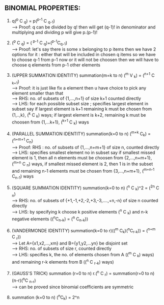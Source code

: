 **BINOMIAL PROPERTIES:**
---

1. q(<sup>p</sup> C <sub>q</sub>) = p(<sup>p-1</sup> C <sub>q-1</sub>)\
--> Proof: q can be divided by q! then will get (q-1)! in denominator and multiplying and dividing p will give p.(p-1)!

2. (<sup>p</sup> C <sub>q</sub>) = (<sup> p-1</sup> C <sub>q</sub>)+(<sup>p-1</sup>C<sub>q-1</sub>)\
--> Proof: let's say there is some x belonging to p items then we have 2 options for it : either that will be included in chosen q items so we have to choose q-1 from p-1 now or it will not be choosen then we will have to choose q elements from p-1 other elements

3. (UPPER SUMMATION IDENTITY) summation(m=k to n) (<sup>m</sup> V <sub>k</sub>) = (<sup>n+1</sup> C <sub>k+1</sub>)\
--> Proof: it is just like fix a element then u have choice to pick any element smaller than that \
--> RHS: no. of subsets of {1,...,n+1} of size k+1 counted directly\
--> LHS: for each possible subset size ; specifies largest element in subset say if largest element is k+1 remaining k must be chosen from {1,..,k}, (<sup>k</sup> C <sub>k</sub>) ways; if largest element is k+2, remaining k must be choosen from {1,...k+1}, (<sup>k+1</sup> C <sub>k</sub>) ways

4. (PARALLEL SUMMATION IDENTITY) summation(k=0 to n) (<sup>m+k</sup> C<sub>k</sub>) = (<sup>n+m+1</sup> C<sub>n</sub>)\
--> Proof: RHS : no. of subsets of {1,...,n+m+1} of size n, counted directly\
--> LHS: specifies smallest element no in subset say if smallest missed element is 1, then all n elements must be choosen from {2,...,n+m+1},(<sup>m+n</sup> C <sub>n</sub>) ways, if smallest missed element is 2, then 1 is in the subset and remaining n-1 elements must be chosen from {3,...,n+m+1}, (<sup>m+n-1</sup> C<sub>n-1</sub>) ways

5. (SQUARE SUMMATION IDENTITY) summation(k=0 to n) (<sup>n</sup> C <sub>k</sub>)^2 = (<sup>2n</sup> C <sub>n</sub>)\
--> RHS: no. of subsets of {+1,-1,+2,-2,+3,-3,....,+n,-n} of size n counted directly\
--> LHS: by specifying k choose k positive elements (<sup>n</sup> C <sub>k</sub>) and n-k negative elements ((<sup>n</sup>C<sub>n-k</sub>) = (<sup>n</sup> C<sub>n-k</sub>))

6. (VANDERMONDE IDENTITY) summation(k=0 to r)((<sup>m</sup> C<sub>k</sub>)(<sup>n</sup>C<sub>r-k</sub>)) = (<sup>n+m</sup> C <sub>r</sub>))\
--> Let A={x1,x2,...,xm} and B={y1,y2,...yn} be disjoint set\
--> RHS: no. of subsets of size r, counted directly\
--> LHS: specifies k, the no. of elements chosen from A ((<sup>m</sup> C <sub>k</sub>) ways) and remaining r-k elements from B ((<sup>n</sup> C <sub>r-k</sub>) ways)

7. (GAUSS'S TRICK) summation (r=0 to n) r.(<sup>n</sup> C <sub>r</sub>) = summation(r=0 to n) (n-r)(<sup>n</sup>C <sub>n-r</sub>) \
--> can be proved since binomial coefficients are symmetric

8. summation (k=0 to n) (<sup>n</sup>C<sub>k</sub>) = 2^n
